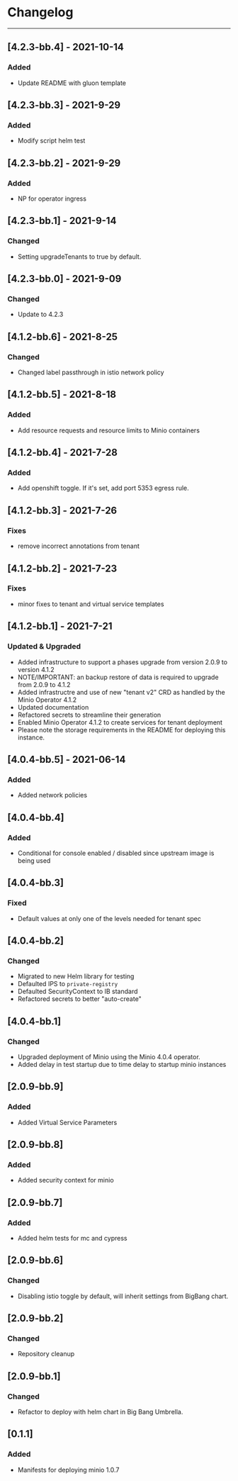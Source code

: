 # Changelog

---
## [4.2.3-bb.4] - 2021-10-14
### Added
- Update README with gluon template

## [4.2.3-bb.3] - 2021-9-29
### Added
- Modify script helm test

## [4.2.3-bb.2] - 2021-9-29
### Added
- NP for operator ingress

## [4.2.3-bb.1] - 2021-9-14
### Changed
- Setting upgradeTenants to true by default.

## [4.2.3-bb.0] - 2021-9-09
### Changed
- Update to 4.2.3

## [4.1.2-bb.6] - 2021-8-25
### Changed
- Changed label passthrough in istio network policy

## [4.1.2-bb.5] - 2021-8-18
### Added
- Add resource requests and resource limits to Minio containers

## [4.1.2-bb.4] - 2021-7-28
### Added
- Add openshift toggle. If it's set, add port 5353 egress rule.

## [4.1.2-bb.3] - 2021-7-26
### Fixes
- remove incorrect annotations from tenant

## [4.1.2-bb.2] - 2021-7-23
### Fixes
- minor fixes to tenant and virtual service templates

## [4.1.2-bb.1] - 2021-7-21
### Updated & Upgraded
- Added infrastructure to support a phases upgrade from version 2.0.9 to version 4.1.2
- NOTE/IMPORTANT: an backup restore of data is required to upgrade from 2.0.9 to 4.1.2
- Added infrastructre and use of new "tenant v2" CRD as handled by the Minio Operator 4.1.2
- Updated documentation
- Refactored secrets to streamline their generation
- Enabled Minio Operator 4.1.2 to create services for tenant deployment
- Please note the storage requirements in the README for deploying this instance.

## [4.0.4-bb.5] - 2021-06-14
### Added
- Added network policies

## [4.0.4-bb.4]
### Added
- Conditional for console enabled / disabled since upstream image is being used

## [4.0.4-bb.3]
### Fixed
- Default values at only one of the levels needed for tenant spec

## [4.0.4-bb.2]
### Changed
- Migrated to new Helm library for testing
- Defaulted IPS to `private-registry`
- Defaulted SecurityContext to IB standard
- Refactored secrets to better "auto-create"

## [4.0.4-bb.1]
### Changed
- Upgraded deployment of Minio using the Minio 4.0.4 operator.
- Added delay in test startup due to time delay to startup minio instances   

## [2.0.9-bb.9]
### Added
- Added Virtual Service Parameters

## [2.0.9-bb.8]
### Added
- Added security context for minio

## [2.0.9-bb.7]
### Added
- Added helm tests for mc and cypress

## [2.0.9-bb.6]
### Changed
- Disabling istio toggle by default, will inherit settings from BigBang chart.

## [2.0.9-bb.2]
### Changed
- Repository cleanup

## [2.0.9-bb.1]
### Changed
- Refactor to deploy with helm chart in Big Bang Umbrella.

## [0.1.1]
### Added
- Manifests for deploying minio 1.0.7
